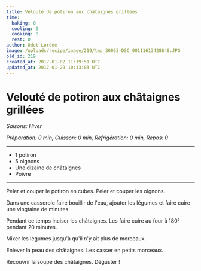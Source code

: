 ```yaml
---
title: Velouté de potiron aux châtaignes grillées
time:
  baking: 0
  cooling: 0
  cooking: 0
  rest: 0
author: Odet Lorène
image: /uploads/recipe/image/219/tmp_30063-DSC_00111613428648.JPG
old_id: 219
created_at: 2017-01-02 11:19:51 UTC
updated_at: 2017-01-29 10:33:03 UTC
---
```


# Velouté de potiron aux châtaignes grillées



*Saisons: Hiver*

*Préparation: 0 min, Cuisson: 0 min, Refrigération: 0 min, Repos: 0*

---

- 1 potiron
- 5 oignons
- Une dizaine de châtaignes
- Poivre

---

Peler et couper le potiron en cubes. Peler et couper les oignons.

Dans une casserole faire bouillir de l'eau, ajouter les légumes et faire cuire une vingtaine de minutes.

Pendant ce temps inciser les châtaignes. Les faire cuire au four à 180° pendant 20 minutes.

Mixer les légumes jusqu'à qu'il n'y ait plus de morceaux.

Enlever la peau des châtaignes. Les casser en petits morceaux.

Recouvrir la soupe des châtaignes. Déguster !
